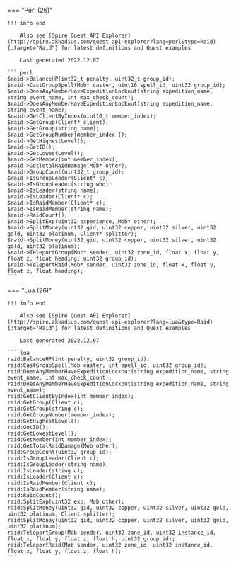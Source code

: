 === "Perl (26)"

    !!! info end

        Also see [Spire Quest API Explorer](http://spire.akkadius.com/quest-api-explorer?lang=perl&type=Raid){:target="Raid"} for latest definitions and Quest examples

        Last generated 2022.12.07

    ``` perl
    $raid->BalanceHP(int32_t penalty, uint32_t group_id);
    $raid->CastGroupSpell(Mob* caster, uint16 spell_id, uint32 group_id);
    $raid->DoesAnyMemberHaveExpeditionLockout(string expedition_name, string event_name, int max_check_count);
    $raid->DoesAnyMemberHaveExpeditionLockout(string expedition_name, string event_name);
    $raid->GetClientByIndex(uint16_t member_index);
    $raid->GetGroup(Client* client);
    $raid->GetGroup(string name);
    $raid->GetGroupNumber(member_index {);
    $raid->GetHighestLevel();
    $raid->GetID();
    $raid->GetLowestLevel();
    $raid->GetMember(int member_index);
    $raid->GetTotalRaidDamage(Mob* other);
    $raid->GroupCount(uint32_t group_id);
    $raid->IsGroupLeader(Client* c);
    $raid->IsGroupLeader(string who);
    $raid->IsLeader(string name);
    $raid->IsLeader(Client* c);
    $raid->IsRaidMember(Client* c);
    $raid->IsRaidMember(string name);
    $raid->RaidCount();
    $raid->SplitExp(uint32 experience, Mob* other);
    $raid->SplitMoney(uint32 gid, uint32 copper, uint32 silver, uint32 gold, uint32 platinum, Client* splitter);
    $raid->SplitMoney(uint32 gid, uint32 copper, uint32 silver, uint32 gold, uint32 platinum);
    $raid->TeleportGroup(Mob* sender, uint32 zone_id, float x, float y, float z, float heading, uint32 group_id);
    $raid->TeleportRaid(Mob* sender, uint32 zone_id, float x, float y, float z, float heading);
    ```
=== "Lua (26)"

    !!! info end

        Also see [Spire Quest API Explorer](http://spire.akkadius.com/quest-api-explorer?lang=lua&type=Raid){:target="Raid"} for latest definitions and Quest examples

        Last generated 2022.12.07

    ``` lua
    raid:BalanceHP(int penalty, uint32 group_id);
    raid:CastGroupSpell(Mob caster, int spell_id, uint32 group_id);
    raid:DoesAnyMemberHaveExpeditionLockout(string expedition_name, string event_name, int max_check_count);
    raid:DoesAnyMemberHaveExpeditionLockout(string expedition_name, string event_name);
    raid:GetClientByIndex(int member_index);
    raid:GetGroup(Client c);
    raid:GetGroup(string c);
    raid:GetGroupNumber(member_index);
    raid:GetHighestLevel();
    raid:GetID();
    raid:GetLowestLevel();
    raid:GetMember(int member_index);
    raid:GetTotalRaidDamage(Mob other);
    raid:GroupCount(uint32 group_id);
    raid:IsGroupLeader(Client c);
    raid:IsGroupLeader(string name);
    raid:IsLeader(string c);
    raid:IsLeader(Client c);
    raid:IsRaidMember(Client c);
    raid:IsRaidMember(string name);
    raid:RaidCount();
    raid:SplitExp(uint32 exp, Mob other);
    raid:SplitMoney(uint32 gid, uint32 copper, uint32 silver, uint32 gold, uint32 platinum, Client splitter);
    raid:SplitMoney(uint32 gid, uint32 copper, uint32 silver, uint32 gold, uint32 platinum);
    raid:TeleportGroup(Mob sender, uint32 zone_id, uint32 instance_id, float x, float y, float z, float h, uint32 group_id);
    raid:TeleportRaid(Mob sender, uint32 zone_id, uint32 instance_id, float x, float y, float z, float h);
    ```
